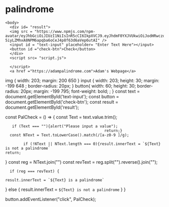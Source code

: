 # palindrome<!DOCTYPE html>
<html lang = "en">
  <head>
    <meta charset= "UTF-8">
    <meta name = "viewport" content = "width=device-width, initial-scale=1.0">
    <link rel = "stylesheet" href= "./styles.css">
    <title>Is it a Palindrome</title>
    </head>

    <body>
      <div id= "result">
      <img src = "https://www.npmjs.com/npm-avatar/eyJhbGciOiJIUzI1NiIsInR5cCI6IkpXVCJ9.eyJhdmF0YXJVUkwiOiJodHRwczovL3MuZ3JhdmF0YXIuY29tL2F2YXRhci9mY2RhNDM4NTI2MDg2MjZmZTQ2ZDdmZDQzMTQ1NzY2ZT9zaXplPTQ5NiZkZWZhdWx0PXJldHJvIn0.l-5iyLZMhxA8NPM6apqba6oCeJ4p8f63d6aVep6utAI" />
      <input id = "text-input" placeholder= "Enter Text Here"></input>
      <button id ="check-btn">Check</button>
      </div>
      <script src= "script.js">
        
      </script>
      <a href ="https://adampalindrome.com">Adam's Webpage</a>

img  {
  width: 203;
margin: 200 650
}
input {
  width: 203;
  height: 30;
  margin: -199 648 ;
  border-radius:
  20px;
}
button{
  width: 60;
  height: 30;
  border-radius: 20px;
  margin: -199 795;
  font-weight: bold;
  ;
}
const text = document.getElementById('text-input');
 const button = document.getElementById('check-btn');
 const result = document.getElementById('result');


 const PalCheck = () => {
  const Text = text.value.trim();
  

       if (Text === ""){alert("Please input a value");
                                                return;}
      const NText = Text.toLowerCase().match(/[a-z0-9 ]/g);
     
            if (!NText || NText.length === 0){result.innerText = `${Text} is not a palindrome`
    return;
  } const reg = NText.join("")
  const revText = reg.split("").reverse().join("");
  

      if (reg === revText) {
  
    result.innerText = `${Text} is a palindrome`
  }  else {
    result.innerText = `${Text} is not a palindrome`
  }
               }

 button.addEventListener("click", PalCheck);
